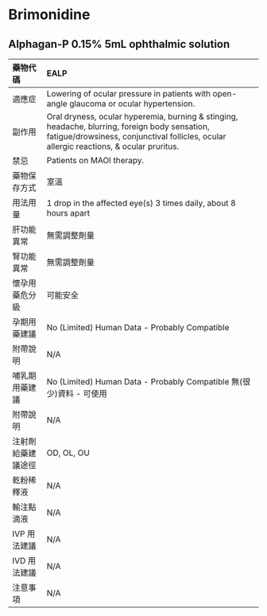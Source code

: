 # Brimonidine

## Alphagan-P 0.15% 5mL ophthalmic solution

| 藥物代碼           | EALP                                                                                                                                                                                      |
|:-------------------|:------------------------------------------------------------------------------------------------------------------------------------------------------------------------------------------|
| 適應症             | Lowering of ocular pressure in patients with open-angle glaucoma or ocular hypertension.                                                                                                  |
| 副作用             | Oral dryness, ocular hyperemia, burning & stinging, headache, blurring, foreign body sensation, fatigue/drowsiness, conjunctival follicles, ocular allergic reactions, & ocular pruritus. |
| 禁忌               | Patients on MAOI therapy.                                                                                                                                                                 |
| 藥物保存方式       | 室溫                                                                                                                                                                                      |
| 用法用量           | 1 drop in the affected eye(s) 3 times daily, about 8 hours apart                                                                                                                          |
| 肝功能異常         | 無需調整劑量                                                                                                                                                                              |
| 腎功能異常         | 無需調整劑量                                                                                                                                                                              |
| 懷孕用藥危分級     | 可能安全                                                                                                                                                                                  |
| 孕期用藥建議       | No (Limited) Human Data - Probably Compatible                                                                                                                                             |
| 附帶說明           | N/A                                                                                                                                                                                       |
| 哺乳期用藥建議     | No (Limited) Human Data - Probably Compatible 無(很少)資料 - 可使用                                                                                                                       |
| 附帶說明           | N/A                                                                                                                                                                                       |
| 注射劑給藥建議途徑 | OD, OL, OU                                                                                                                                                                                |
| 乾粉稀釋液         | N/A                                                                                                                                                                                       |
| 輸注點滴液         | N/A                                                                                                                                                                                       |
| IVP 用法建議       | N/A                                                                                                                                                                                       |
| IVD 用法建議       | N/A                                                                                                                                                                                       |
| 注意事項           | N/A                                                                                                                                                                                       |

